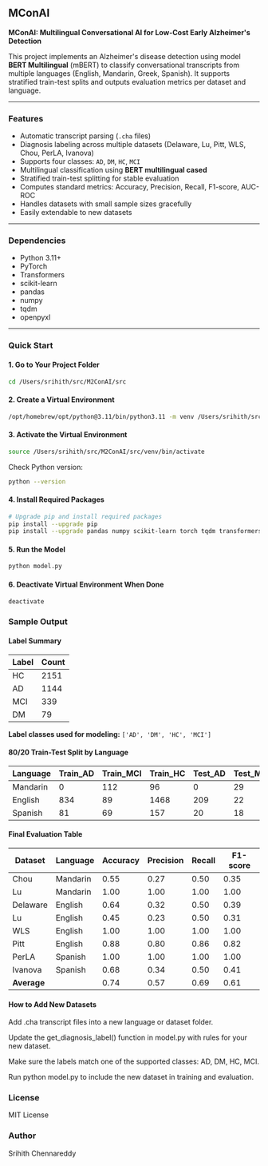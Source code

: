 ## MConAI
**MConAI: Multilingual Conversational AI for Low-Cost Early Alzheimer's Detection**

This project implements an Alzheimer's disease detection using model **BERT Multilingual** (mBERT) to classify conversational transcripts from multiple languages (English, Mandarin, Greek, Spanish). It supports stratified train-test splits and outputs evaluation metrics per dataset and language.

---

### Features

- Automatic transcript parsing (`.cha` files)
- Diagnosis labeling across multiple datasets (Delaware, Lu, Pitt, WLS, Chou, PerLA, Ivanova)
- Supports four classes: `AD`, `DM`, `HC`, `MCI`
- Multilingual classification using **BERT multilingual cased**
- Stratified train-test splitting for stable evaluation
- Computes standard metrics: Accuracy, Precision, Recall, F1-score, AUC-ROC
- Handles datasets with small sample sizes gracefully
- Easily extendable to new datasets
---

### Dependencies

- Python 3.11+
- PyTorch
- Transformers
- scikit-learn
- pandas
- numpy
- tqdm
- openpyxl

---

### Quick Start

#### 1. Go to Your Project Folder

```bash
cd /Users/srihith/src/M2ConAI/src
```

#### 2. Create a Virtual Environment
```bash
/opt/homebrew/opt/python@3.11/bin/python3.11 -m venv /Users/srihith/src/M2ConAI/src/venv
```

#### 3. Activate the Virtual Environment
```bash
source /Users/srihith/src/M2ConAI/src/venv/bin/activate
```

Check Python version:
```bash
python --version
```
#### 4. Install Required Packages
```bash
# Upgrade pip and install required packages
pip install --upgrade pip
pip install --upgrade pandas numpy scikit-learn torch tqdm transformers datasets accelerate openpyxl
```
#### 5. Run the Model
```bash
python model.py
```
#### 6. Deactivate Virtual Environment When Done
```bash
deactivate
```
### Sample Output
#### Label Summary

| Label | Count |
|-------|-------|
| HC    | 2151  |
| AD    | 1144  |
| MCI   | 339   |
| DM    | 79    |

**Label classes used for modeling:** `['AD', 'DM', 'HC', 'MCI']`


#### 80/20 Train-Test Split by Language

| Language  | Train_AD | Train_MCI | Train_HC | Test_AD | Test_MCI | Test_HC |
|-----------|----------|-----------|----------|---------|----------|---------|
| Mandarin  | 0        | 112       | 96       | 0       | 29       | 24      |
| English   | 834      | 89        | 1468     | 209     | 22       | 367     |
| Spanish   | 81       | 69        | 157      | 20      | 18       | 39      |


#### Final Evaluation Table

| Dataset   | Language  | Accuracy | Precision | Recall | F1-score |
|-----------|----------|----------|-----------|--------|----------|
| Chou      | Mandarin | 0.55     | 0.27      | 0.50   | 0.35     |
| Lu        | Mandarin | 1.00     | 1.00      | 1.00   | 1.00     |
| Delaware  | English  | 0.64     | 0.32      | 0.50   | 0.39     |
| Lu        | English  | 0.45     | 0.23      | 0.50   | 0.31     |
| WLS       | English  | 1.00     | 1.00      | 1.00   | 1.00     |
| Pitt      | English  | 0.88     | 0.80      | 0.86   | 0.82     |
| PerLA     | Spanish  | 1.00     | 1.00      | 1.00   | 1.00     |
| Ivanova   | Spanish  | 0.68     | 0.34      | 0.50   | 0.41     |
| **Average** |        | 0.74     | 0.57      | 0.69   | 0.61     |



#### How to Add New Datasets

Add .cha transcript files into a new language or dataset folder.

Update the get_diagnosis_label() function in model.py with rules for your new dataset.

Make sure the labels match one of the supported classes: AD, DM, HC, MCI.

Run python model.py to include the new dataset in training and evaluation.

### License

MIT License

### Author

Srihith Chennareddy

